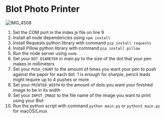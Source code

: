 # Blot Photo Printer
![IMG_4508](https://github.com/user-attachments/assets/f9bb2bca-de72-45ba-a890-efc86e84a981)

1. Set the COM port in the index.js file on line 9
2. Install all node dependencies using `npm install`
3. Install Requests python library with command `pip install requests`
4. Install Pillow python library with command `pip install pillow`
5. Run the node server using `node .`
6. Set your `DOT_DIAMETER` in main.py to the size of the dot that your pen makes in millimeters
7. Set your `PUSH_COUNT` to the amount of times you want your pen to push against the paper for each dot. 1 is enough for sharpie, pencil leads might require up to 4 pushes or more
8. Set your `PRINTED_WIDTH` to the amount of dots you want your finished image to be in its width
9. Set your `INPUT_IMAGE` to the file name of the image you want to print using your Blot
10. Run the python script with command `python main.py` or `python3 main.py` for macOS/Linux
